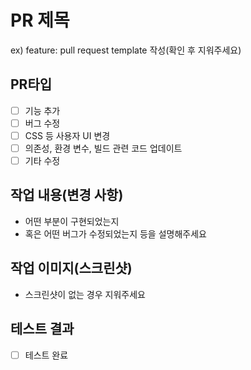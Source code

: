 # PR 제목
ex) feature: pull request template 작성(확인 후 지워주세요)

## PR타입
- [ ] 기능 추가
- [ ] 버그 수정
- [ ] CSS  등 사용자 UI 변경
- [ ] 의존성, 환경 변수, 빌드 관련 코드 업데이트
- [ ] 기타 수정

## 작업 내용(변경 사항)
- 어떤 부분이 구현되었는지
- 혹은 어떤 버그가 수정되었는지 등을 설명해주세요

## 작업 이미지(스크린샷)
- 스크린샷이 없는 경우 지워주세요

## 테스트 결과
- [ ] 테스트 완료